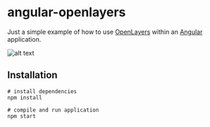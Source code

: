# angular-openlayers

Just a simple example of how to use [OpenLayers](https://openlayers.org/) within an [Angular](https://angular.io/) application.

![alt text](https://raw.githubusercontent.com/pzaenger/angular-openlayers/master/src/assets/preview.png)

## Installation

```
# install dependencies
npm install

# compile and run application
npm start
```

